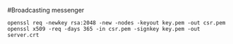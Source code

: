 #Broadcasting messenger

`openssl req -newkey rsa:2048 -new -nodes -keyout key.pem -out csr.pem
 openssl x509 -req -days 365 -in csr.pem -signkey key.pem -out server.crt
`